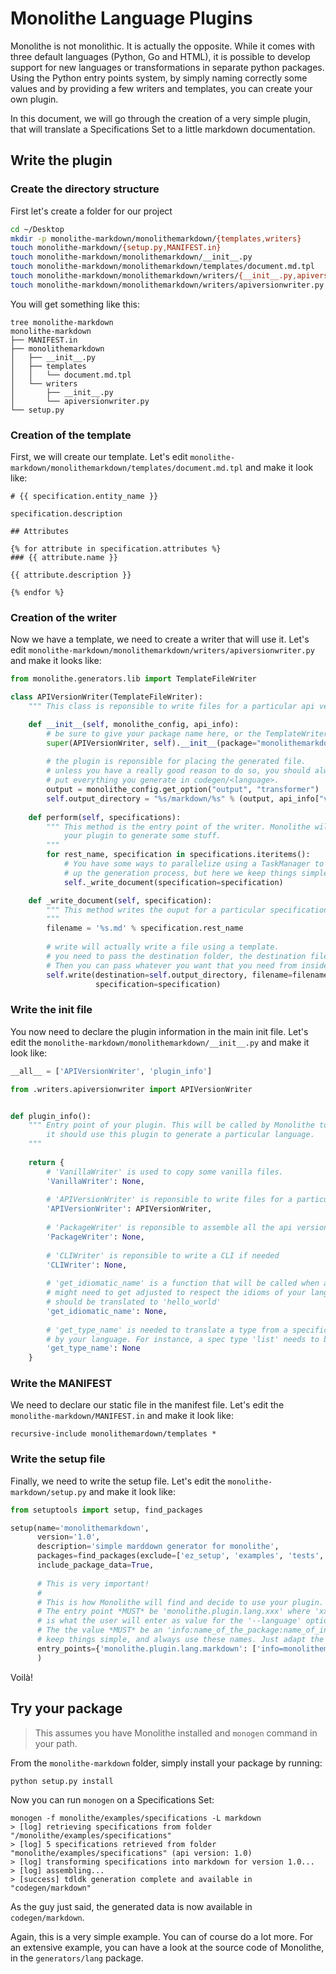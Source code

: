 # Monolithe Language Plugins

Monolithe is not monolithic. It is actually the opposite. While it comes with three default languages (Python, Go and HTML), it is possible to develop support for new languages or transformations in separate python packages. Using the Python entry points system, by simply naming correctly some values and by providing a few writers and templates, you can create your own plugin.

In this document, we will go through the creation of a very simple plugin, that will translate a Specifications Set to a little markdown documentation.

## Write the plugin

### Create the directory structure

First let's create a folder for our project

```bash
cd ~/Desktop
mkdir -p monolithe-markdown/monolithemarkdown/{templates,writers}
touch monolithe-markdown/{setup.py,MANIFEST.in}
touch monolithe-markdown/monolithemarkdown/__init__.py
touch monolithe-markdown/monolithemarkdown/templates/document.md.tpl
touch monolithe-markdown/monolithemarkdown/writers/{__init__.py,apiversionwriter.py}
touch monolithe-markdown/monolithemarkdown/writers/apiversionwriter.py
```

You will get something like this:

```
tree monolithe-markdown
monolithe-markdown
├── MANIFEST.in
├── monolithemarkdown
│   ├── __init__.py
│   ├── templates
│   │   └── document.md.tpl
│   └── writers
│       ├── __init__.py
│       └── apiversionwriter.py
└── setup.py
```

### Creation of the template

First, we will create our template. Let's edit `monolithe-markdown/monolithemarkdown/templates/document.md.tpl` and make it look like:

```jinja
# {{ specification.entity_name }}

specification.description

## Attributes

{% for attribute in specification.attributes %}
### {{ attribute.name }}

{{ attribute.description }}

{% endfor %}
```

### Creation of the writer

Now we have a template, we need to create a writer that will use it. Let's edit `monolithe-markdown/monolithemarkdown/writers/apiversionwriter.py` and make it looks like:

```python
from monolithe.generators.lib import TemplateFileWriter

class APIVersionWriter(TemplateFileWriter):
    """ This class is reponsible to write files for a particular api version. """

    def __init__(self, monolithe_config, api_info):
        # be sure to give your package name here, or the TemplateWriter won't find the templates
        super(APIVersionWriter, self).__init__(package="monolithemarkdown")
        
        # the plugin is reponsible for placing the generated file.
        # unless you have a really good reason to do so, you should always
        # put everything you generate in codegen/<language>.
        output = monolithe_config.get_option("output", "transformer")
        self.output_directory = "%s/markdown/%s" % (output, api_info["version"])
    
    def perform(self, specifications):
        """ This method is the entry point of the writer. Monolithe will call it when it need
            your plugin to generate some stuff.
        """
        for rest_name, specification in specifications.iteritems():
            # You have some ways to parallelize using a TaskManager to speed
            # up the generation process, but here we keep things simple.
            self._write_document(specification=specification)

    def _write_document(self, specification):
        """ This method writes the ouput for a particular specification.
        """
        filename = '%s.md' % specification.rest_name
        
        # write will actually write a file using a template.
        # you need to pass the destination folder, the destination file name, and the name of your template.
        # Then you can pass whatever you want that you need from inside the Jinja template.
        self.write(destination=self.output_directory, filename=filename, template_name="document.md.tpl",
                   specification=specification)
```

### Write the init file

You now need to declare the plugin information in the main init file. Let's edit the `monolithe-markdown/monolithemarkdown/__init__.py` and make it look like:

```python
__all__ = ['APIVersionWriter', 'plugin_info']

from .writers.apiversionwriter import APIVersionWriter


def plugin_info():
    """ Entry point of your plugin. This will be called by Monolithe to check if
        it should use this plugin to generate a particular language.
    """
    
    return {
        # 'VanillaWriter' is used to copy some vanilla files.
        'VanillaWriter': None, 
        
        # 'APIVersionWriter' is reponsible to write files for a particular api version.
        'APIVersionWriter': APIVersionWriter, 
        
        # 'PackageWriter' is reponsible to assemble all the api version sets created by APIVersionWriter, if needed
        'PackageWriter': None,
        
        # 'CLIWriter' is reponsible to write a CLI if needed
        'CLIWriter': None,
        
        # 'get_idiomatic_name' is a function that will be called when a word from the specification
        # might need to get adjusted to respect the idioms of your language. for instance 'HelloWorld' in Python
        # should be translated to 'hello_world'
        'get_idiomatic_name': None,
        
        # 'get_type_name' is needed to translate a type from a specification to the name of the type used
        # by your language. For instance, a spec type 'list' needs to be translated to '[]<subtype>' in Go.
        'get_type_name': None
    }
```

### Write the MANIFEST

We need to declare our static file in the manifest file. Let's edit the `monolithe-markdown/MANIFEST.in` and make it look like:

```
recursive-include monolithemardown/templates *
```

### Write the setup file

Finally, we need to write the setup file. Let's edit the `monolithe-markdown/setup.py` and make it look like:

```python
from setuptools import setup, find_packages

setup(name='monolithemarkdown',
      version='1.0',
      description='simple marddown generator for monolithe',
      packages=find_packages(exclude=['ez_setup', 'examples', 'tests', '.git', '.gitignore', 'README.md']),
      include_package_data=True,
      
      # This is very important!
      #
      # This is how Monolithe will find and decide to use your plugin.
      # The entry point *MUST* be 'monolithe.plugin.lang.xxx' where 'xxx'
      # is what the user will enter as value for the '--language' option.
      # The the value *MUST* be an 'info:name_of_the_package:name_of_info_function'
      # keep things simple, and always use these names. Just adapt the package name.
      entry_points={'monolithe.plugin.lang.markdown': ['info=monolithemarkdown:plugin_info']},
      )
```

Voilà!

## Try your package

> This assumes you have Monolithe installed and `monogen` command in your path.

From the `monolithe-markdown` folder, simply install your package by running:

```
python setup.py install
```

Now you can run `monogen` on a Specifications Set:

```
monogen -f monolithe/examples/specifications -L markdown
> [log] retrieving specifications from folder "/monolithe/examples/specifications"
> [log] 5 specifications retrieved from folder "monolithe/examples/specifications" (api version: 1.0)
> [log] transforming specifications into markdown for version 1.0...
> [log] assembling...
> [success] tdldk generation complete and available in "codegen/markdown"
```

As the guy just said, the generated data is now available in `codegen/markdown`.

Again, this is a very simple example. You can of course do a lot more. For an extensive example, you can have a look at the source code of Monolithe, in the `generators/lang` package.


